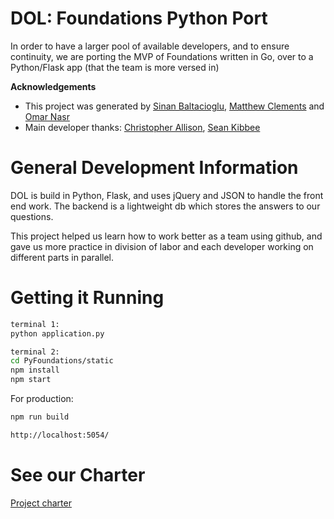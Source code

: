 # DOL: Foundations Python Port

In order to have a larger pool of available developers, and to ensure continuity, we are porting the MVP of Foundations written in Go, over to a Python/Flask app (that the team is more versed in)

**Acknowledgements**

* This project was generated by [Sinan Baltacioglu](https://medium.com/the-mighty-weasel), [Matthew Clements](https://github.com/clements-m) and [Omar Nasr](https://twitter.com/thenextmusk/media)
* Main developer thanks: [Christopher Allison](https://github.com/ToferC), [Sean Kibbee](https://github.com/sdkibb) 

# General Development Information

DOL is build in Python, Flask, and uses jQuery and JSON to handle the front end work. The backend is a lightweight db which stores the answers to our questions. 

This project helped us learn how to work better as a team using github, and gave us more practice in division of labor and each developer working on different parts in parallel.

# Getting it Running

```bash
terminal 1: 
python application.py

terminal 2:
cd PyFoundations/static
npm install
npm start
```

For production:
```bash
npm run build
```

```bash
http://localhost:5054/
```

# See our Charter

[Project charter](CHARTER.md)
